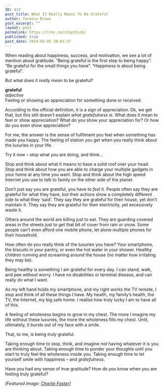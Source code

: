 ```yaml
---
ID: 413
post_title: What It Really Means To Be Grateful
author: Terence Brown
post_excerpt: ""
layout: post
permalink: https://trnc.co/stopthink/
published: true
post_date: 2014-03-05 20:01:37
---
```

When reading about happiness, success, and motivation, we see a lot of mention about gratitude. “Being grateful is the first step to being happy”. “Be grateful for the small things you have”. “Happiness is about being grateful”.

But what does it <em>really mean</em> to be grateful?

<strong>grateful</strong><br />
<em>adjective</em><br />
Feeling or showing an appreciation for something done or received.

According to the official definition, it is a sign of appreciation. Ok, we get that, but this still doesn’t explain <em>what gratefulness is</em>. What does it mean to feel or show appreciation? What do you show your appreciation for? Or how do you even show appreciation?

For me, the answer is the sense of fulfilment you feel when something has made you happy. The feeling of elation you get when you really think about the luxuries in your life.

Try it now – stop what you are doing, and think...

Stop and think about what it means to have a solid roof over your head. Stop and think about how you are able to charge your multiple gadgets in your home at any time you want. Stop and think about the high speed Internet you use to talk to family on the other side of the planet.

Don’t just say you are grateful, you have to <em>feel</em> it. People often say they are grateful for what they have, but their actions show a completely different side to what they ‘said’. They say they are grateful for their house, yet don’t maintain it. They say they are grateful for their electricity, yet excessively waste it.

Others around the world are killing just to eat. They are guarding covered areas in the streets just to get that bit of cover from rain or snow. Some people can’t even afford one mobile phone, let alone multiple phones for their household.

How often do you really think of the luxuries you have? Your smartphone, the biscuits in your pantry, or even the hot water in your shower. Healthy children running and screaming around the house (no matter how irritating they may be).

Being healthy is something I am grateful for every day. I can stand, walk, and pee without worry. I have no disabilities or terminal disease, and can really do what I want.

As my left hand holds my smartphone, and my right works the TV remote, I stop and think of all these things I have. My health, my family’s health, the TV, the Internet, my big safe home. I realise how truly lucky I am to have all of this.

A feeling of wholeness begins to grow in my chest. The more I imagine my life without these luxuries, the more the wholeness fills my chest. Until, ultimately, it bursts out of my face with a smile.

That, to me, is being <em>truly</em> grateful.

Taking enough time to stop, think, and imagine <em>not</em> having whatever it is you are thinking about. Taking enough time to ponder your thoughts until you start to truly feel the wholeness inside you. Taking enough time to let yourself smile with happiness – and <em>gratefulness</em>.

Have you had any sense of true gratitude? How do you know when you are feeling truly grateful?

<em>[Featured image: <a href="http://unsplash.com/post/63623861241/download-by-charlie-foster">Charlie Foster</a>]</em>